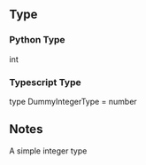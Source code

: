 ## Type
### Python Type
int
### Typescript Type
type DummyIntegerType = number

## Notes

A simple integer type